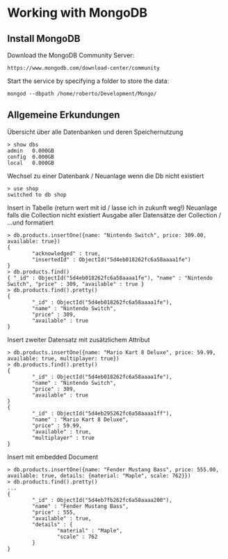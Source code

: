 # Working with MongoDB

## Install MongoDB

Download the MongoDB Community Server:

```
https://www.mongodb.com/download-center/community
```

Start the service by specifying a folder to store the data:

```
mongod --dbpath /home/roberto/Development/Mongo/
```

## Allgemeine Erkundungen

Übersicht über alle Datenbanken und deren Speichernutzung

```
> show dbs
admin   0.000GB
config  0.000GB
local   0.000GB
```

Wechsel zu einer Datenbank / Neuanlage wenn die Db nicht existiert

```
> use shop
switched to db shop
```

Insert in Tabelle (return wert mit id / lasse ich in zukunft weg!)
Neuanlage falls die Collection nicht existiert
Ausgabe aller Datensätze der Collection / ...und formatiert

```
> db.products.insertOne({name: "Nintendo Switch", price: 309.00, available: true})
{
        "acknowledged" : true,
        "insertedId" : ObjectId("5d4eb018262fc6a58aaaa1fe")
}
> db.products.find()
{ "_id" : ObjectId("5d4eb018262fc6a58aaaa1fe"), "name" : "Nintendo Switch", "price" : 309, "available" : true }
> db.products.find().pretty()
{
        "_id" : ObjectId("5d4eb018262fc6a58aaaa1fe"),
        "name" : "Nintendo Switch",
        "price" : 309,
        "available" : true
}
```

Insert zweiter Datensatz mit zusätzlichem Attribut

```
> db.products.insertOne({name: "Mario Kart 8 Deluxe", price: 59.99, available: true, multiplayer: true})
> db.products.find().pretty()
{
        "_id" : ObjectId("5d4eb018262fc6a58aaaa1fe"),
        "name" : "Nintendo Switch",
        "price" : 309,
        "available" : true
}
{
        "_id" : ObjectId("5d4eb295262fc6a58aaaa1ff"),
        "name" : "Mario Kart 8 Deluxe",
        "price" : 59.99,
        "available" : true,
        "multiplayer" : true
}
```

Insert mit embedded Document

```
> db.products.insertOne({name: "Fender Mustang Bass", price: 555.00, available: true, details: {material: "Maple", scale: 762}})
> db.products.find().pretty()
...
{
        "_id" : ObjectId("5d4eb7fb262fc6a58aaaa200"),
        "name" : "Fender Mustang Bass",
        "price" : 555,
        "available" : true,
        "details" : {
                "material" : "Maple",
                "scale" : 762
        }
}
``` 
